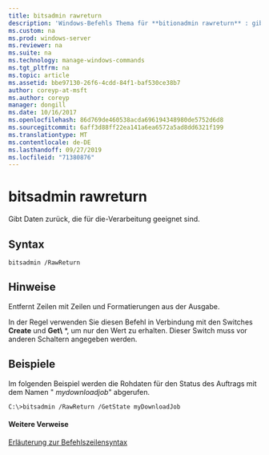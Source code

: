 ```yaml
---
title: bitsadmin rawreturn
description: 'Windows-Befehls Thema für **bitionadmin rawreturn** : gibt Daten zurück, die für die-Verarbeitung geeignet sind.'
ms.custom: na
ms.prod: windows-server
ms.reviewer: na
ms.suite: na
ms.technology: manage-windows-commands
ms.tgt_pltfrm: na
ms.topic: article
ms.assetid: bbe97130-26f6-4cdd-84f1-baf530ce38b7
author: coreyp-at-msft
ms.author: coreyp
manager: dongill
ms.date: 10/16/2017
ms.openlocfilehash: 86d769de460538acda696194348980de5752d6d8
ms.sourcegitcommit: 6aff3d88ff22ea141a6ea6572a5ad8dd6321f199
ms.translationtype: MT
ms.contentlocale: de-DE
ms.lasthandoff: 09/27/2019
ms.locfileid: "71380876"
---
```

# <a name="bitsadmin-rawreturn"></a>bitsadmin rawreturn

Gibt Daten zurück, die für die-Verarbeitung geeignet sind.

## <a name="syntax"></a>Syntax

```
bitsadmin /RawReturn
```

## <a name="remarks"></a>Hinweise

Entfernt Zeilen mit Zeilen und Formatierungen aus der Ausgabe.

In der Regel verwenden Sie diesen Befehl in Verbindung mit den Switches **Create** und **Get\\** *, um nur den Wert zu erhalten. Dieser Switch muss vor anderen Schaltern angegeben werden.

## <a name="BKMK_examples"></a>Beispiele

Im folgenden Beispiel werden die Rohdaten für den Status des Auftrags mit dem Namen " *mydownloadjob*" abgerufen.
```
C:\>bitsadmin /RawReturn /GetState myDownloadJob
```

#### <a name="additional-references"></a>Weitere Verweise

[Erläuterung zur Befehlszeilensyntax](command-line-syntax-key.md)